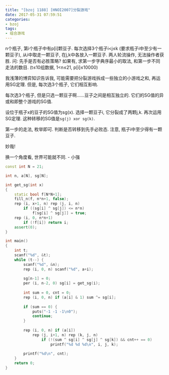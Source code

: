 ```yaml
---
title: "[bzoj 1188] [HNOI2007]分裂游戏"
date: 2017-05-31 07:59:51
categories:
- bzoj
tags:
- 组合游戏
---
```

n个瓶子, 第i个瓶子中有p[i]颗豆子. 每次选择3个瓶子i&lt;j&le;k (要求瓶子i中至少有一颗豆子), 从i中取走一颗豆子, 在j,k中各放入一颗豆子. 两人轮流操作, 无法操作者获胜. 问: 先手是否有必胜策略? 如果有, 求第一步字典序最小的取法, 和第一步不同走法的数目. (t&le;10组数据, 1&lt;n&le;21, p[i]&le;10000)
<!--more-->
我浅薄的博弈知识告诉我, 可能需要把分裂游戏拆成一些独立的小游戏之和, 再运用SG定理. 但是, 每次选3个瓶子, 它们相互影响.

每次选3个瓶子, 但是只选一颗豆子啊......豆子之间是相互独立的. 它们的SG值的异或和即整个游戏的SG值.

设位于瓶子x的豆子的SG值为sg(x). 选择一颗豆子i, 它分裂成了两颗j,k. 再次运用SG定理. 这种转移的SG值是`sg(j) xor sg(k)`.

第一步的走法, 枚举即可. 判断是否转移到先手必败态. 注意, 瓶子i中至少得有一颗豆子.

妙哉!

换一个角度看, 世界可能就不同. - 小强

```cpp
const int N = 21;

int n, a[N], sg[N];

int get_sg(int x)
{
	static bool f[N*N+1];
	fill_n(f, n*n+1, false);
	rep (i, x+1, n) rep (j, i, n)
		if ((sg[i] ^ sg[j]) <= n*n)
			f[sg[i] ^ sg[j]] = true;
	rep (i, 0, n*n+1)
		if (!f[i]) return i;
	assert(0);
}

int main()
{
	int t;
	scanf("%d", &t);
	while (t--) {
		scanf("%d", &n);
		rep (i, 0, n) scanf("%d", a+i);
		
		sg[n-1] = 0;
		per (i, n-2, 0) sg[i] = get_sg(i);
		
		int sum = 0, cnt = 0;
		rep (i, 0, n) if (a[i] & 1) sum ^= sg[i];
		
		if (sum == 0) {
			puts("-1 -1 -1\n0");
			continue;
		}
		
		rep (i, 0, n) if (a[i])
			rep (j, i+1, n) rep (k, j, n)
				if (!(sum ^ sg[i] ^ sg[j] ^ sg[k]) && cnt++ == 0)
					printf("%d %d %d\n", i, j, k);
		
		printf("%d\n", cnt);
	}
	return 0;
}
```